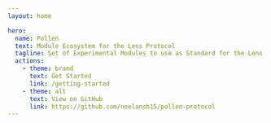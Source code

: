 ```yaml
---
layout: home

hero:
  name: Pollen
  text: Module Ecosystem for the Lens Protocol
  tagline: Set of Experimental Modules to use as Standard for the Lens Protocol
  actions:
    - theme: brand
      text: Get Started
      link: /getting-started
    - theme: alt
      text: View on GitHub
      link: https://github.com/neelansh15/pollen-protocol
---
```


<style>
:root {
  --vp-home-hero-name-color: transparent;
  --vp-home-hero-name-background: -webkit-linear-gradient(120deg, #35d69a, #42b083);
}
</style>
